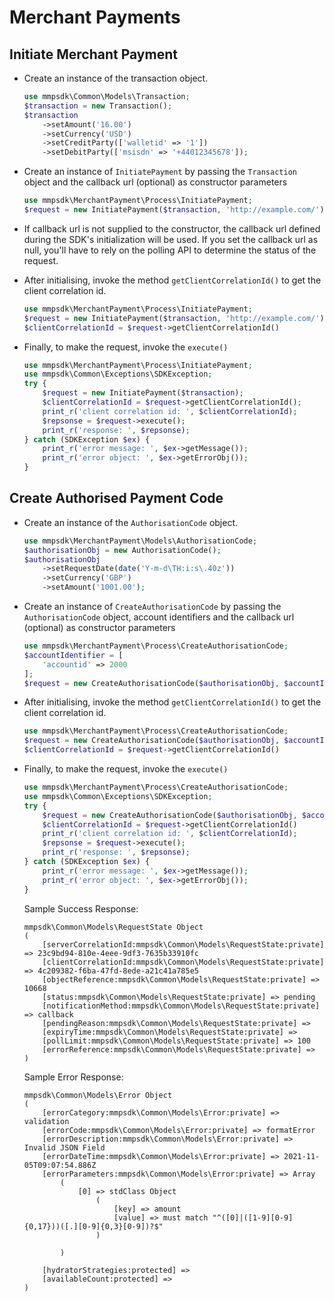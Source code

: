 # Merchant Payments

## Initiate Merchant Payment

-   Create an instance of the transaction object.
    ```php
    use mmpsdk\Common\Models\Transaction;
    $transaction = new Transaction();
    $transaction
        ->setAmount('16.00')
        ->setCurrency('USD')
        ->setCreditParty(['walletid' => '1'])
        ->setDebitParty(['msisdn' => '+44012345678']);
    ```
-   Create an instance of `InitiatePayment` by passing the `Transaction` object and the callback url (optional) as constructor parameters
    ```php
    use mmpsdk\MerchantPayment\Process\InitiatePayment;
    $request = new InitiatePayment($transaction, 'http://example.com/');
    ```
-   If callback url is not supplied to the constructor, the callback url defined during the SDK's initialization will be used. If you set the callback url as null, you'll have to rely on the polling API to determine the status of the request.

-   After initialising, invoke the method `getClientCorrelationId()` to get the client correlation id.

    ```php
    use mmpsdk\MerchantPayment\Process\InitiatePayment;
    $request = new InitiatePayment($transaction, 'http://example.com/');
    $clientCorrelationId = $request->getClientCorrelationId()
    ```

-   Finally, to make the request, invoke the `execute()`
    ```php
    use mmpsdk\MerchantPayment\Process\InitiatePayment;
    use mmpsdk\Common\Exceptions\SDKException;
    try {
        $request = new InitiatePayment($transaction);
        $clientCorrelationId = $request->getClientCorrelationId();
        print_r('client correlation id: ', $clientCorrelationId);
        $repsonse = $request->execute();
        print_r('response: ', $repsonse);
    } catch (SDKException $ex) {
        print_r('error message: ', $ex->getMessage());
        print_r('error object: ', $ex->getErrorObj());
    }
    ```

## Create Authorised Payment Code

-   Create an instance of the `AuthorisationCode` object.
    ```php
    use mmpsdk\MerchantPayment\Models\AuthorisationCode;
    $authorisationObj = new AuthorisationCode();
    $authorisationObj
        ->setRequestDate(date('Y-m-d\TH:i:s\.40z'))
        ->setCurrency('GBP')
        ->setAmount('1001.00');
    ```
-   Create an instance of `CreateAuthorisationCode` by passing the `AuthorisationCode` object, account identifiers and the callback url (optional) as constructor parameters

    ```php
    use mmpsdk\MerchantPayment\Process\CreateAuthorisationCode;
    $accountIdentifier = [
        'accountid' => 2000
    ];
    $request = new CreateAuthorisationCode($authorisationObj, $accountIdentifier, 'http://example.com/');
    ```

-   After initialising, invoke the method `getClientCorrelationId()` to get the client correlation id.

    ```php
    use mmpsdk\MerchantPayment\Process\CreateAuthorisationCode;
    $request = new CreateAuthorisationCode($authorisationObj, $accountIdentifier, 'http://example.com/');
    $clientCorrelationId = $request->getClientCorrelationId()
    ```

-   Finally, to make the request, invoke the `execute()`

    ```php
    use mmpsdk\MerchantPayment\Process\CreateAuthorisationCode;
    use mmpsdk\Common\Exceptions\SDKException;
    try {
        $request = new CreateAuthorisationCode($authorisationObj, $accountIdentifier, 'http://example.com/');
        $clientCorrelationId = $request->getClientCorrelationId()
        print_r('client correlation id: ', $clientCorrelationId);
        $repsonse = $request->execute();
        print_r('response: ', $repsonse);
    } catch (SDKException $ex) {
        print_r('error message: ', $ex->getMessage());
        print_r('error object: ', $ex->getErrorObj());
    }
    ```

    Sample Success Response:

    ```
    mmpsdk\Common\Models\RequestState Object
    (
        [serverCorrelationId:mmpsdk\Common\Models\RequestState:private] => 23c9bd94-810e-4eee-9df3-7635b33910fc
        [clientCorrelationId:mmpsdk\Common\Models\RequestState:private] => 4c209382-f6ba-47fd-8ede-a21c41a785e5
        [objectReference:mmpsdk\Common\Models\RequestState:private] => 10668
        [status:mmpsdk\Common\Models\RequestState:private] => pending
        [notificationMethod:mmpsdk\Common\Models\RequestState:private] => callback
        [pendingReason:mmpsdk\Common\Models\RequestState:private] =>
        [expiryTime:mmpsdk\Common\Models\RequestState:private] =>
        [pollLimit:mmpsdk\Common\Models\RequestState:private] => 100
        [errorReference:mmpsdk\Common\Models\RequestState:private] =>
    )
    ```

    Sample Error Response:

    ```
    mmpsdk\Common\Models\Error Object
    (
        [errorCategory:mmpsdk\Common\Models\Error:private] => validation
        [errorCode:mmpsdk\Common\Models\Error:private] => formatError
        [errorDescription:mmpsdk\Common\Models\Error:private] => Invalid JSON Field
        [errorDateTime:mmpsdk\Common\Models\Error:private] => 2021-11-05T09:07:54.886Z
        [errorParameters:mmpsdk\Common\Models\Error:private] => Array
            (
                [0] => stdClass Object
                    (
                        [key] => amount
                        [value] => must match "^([0]|([1-9][0-9]{0,17}))([.][0-9]{0,3}[0-9])?$"
                    )

            )

        [hydratorStrategies:protected] =>
        [availableCount:protected] =>
    )
    ```
